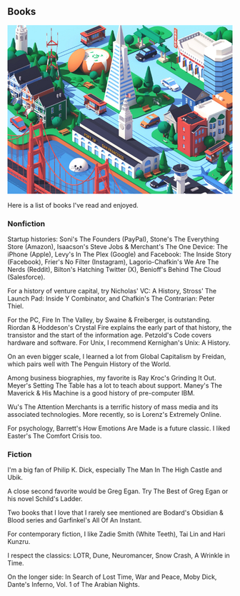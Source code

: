 ## Books

![sf city](sf_pixels.jpg)

Here is a list of books I've read and enjoyed.

### Nonfiction

Startup histories: Soni's The Founders (PayPal), Stone's The Everything Store (Amazon), Isaacson's Steve Jobs & Merchant's The One Device: The iPhone (Apple), Levy's In The Plex (Google) and Facebook: The Inside Story (Facebook), Frier's No Filter (Instagram), Lagorio-Chafkin's We Are The Nerds (Reddit), Bilton's Hatching Twitter (X), Benioff's Behind The Cloud (Salesforce).

For a history of venture capital, try Nicholas' VC: A History, Stross' The Launch Pad: Inside Y Combinator, and Chafkin's The Contrarian: Peter Thiel.

For the PC, Fire In The Valley, by Swaine & Freiberger, is outstanding. Riordan & Hoddeson's Crystal Fire explains the early part of that history, the transistor and the start of the information age. Petzold's Code covers hardware and software. For Unix, I recommend Kernighan's Unix: A History.

On an even bigger scale, I learned a lot from Global Capitalism by Freidan, which pairs well with The Penguin History of the World.

Among business biographies, my favorite is Ray Kroc's Grinding It Out. Meyer's Setting The Table has a lot to teach about support. Maney's The Maverick & His Machine is a good history of pre-computer IBM.

Wu's The Attention Merchants is a terrific history of mass media and its associated technologies. More recently, so is Lorenz's Extremely Online.

For psychology, Barrett's How Emotions Are Made is a future classic. I liked Easter's The Comfort Crisis too.

### Fiction

I'm a big fan of Philip K. Dick, especially The Man In The High Castle and Ubik.

A close second favorite would be Greg Egan. Try The Best of Greg Egan or his novel Schild's Ladder.

Two books that I love that I rarely see mentioned are Bodard's Obsidian & Blood series and Garfinkel's All Of An Instant.

For contemporary fiction, I like Zadie Smith (White Teeth), Tai Lin and Hari Kunzru.

I respect the classics: LOTR, Dune, Neuromancer, Snow Crash, A Wrinkle in Time.

On the longer side: In Search of Lost Time, War and Peace, Moby Dick, Dante's Inferno, Vol. 1 of The Arabian Nights.
